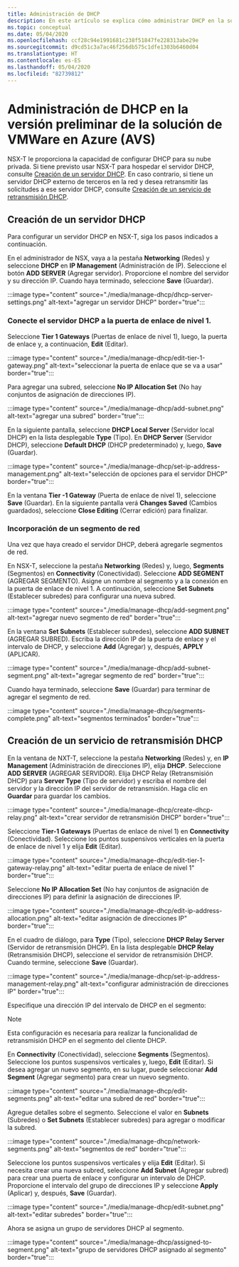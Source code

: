 ```yaml
---
title: Administración de DHCP
description: En este artículo se explica cómo administrar DHCP en la solución de VMWare en Azure (AVS)
ms.topic: conceptual
ms.date: 05/04/2020
ms.openlocfilehash: ccf28c94e1991681c238f51847fe228313abe29e
ms.sourcegitcommit: d9cd51c3a7ac46f256db575c1dfe1303b6460d04
ms.translationtype: HT
ms.contentlocale: es-ES
ms.lasthandoff: 05/04/2020
ms.locfileid: "82739812"
---
```

# <a name="how-to-manage-dhcp-in-azure-vmware-solution-avs-preview"></a>Administración de DHCP en la versión preliminar de la solución de VMWare en Azure (AVS)

NSX-T le proporciona la capacidad de configurar DHCP para su nube privada. Si tiene previsto usar NSX-T para hospedar el servidor DHCP, consulte [Creación de un servidor DHCP](#create-dhcp-server). En caso contrario, si tiene un servidor DHCP externo de terceros en la red y desea retransmitir las solicitudes a ese servidor DHCP, consulte [Creación de un servicio de retransmisión DHCP](#create-dhcp-relay-service).

## <a name="create-dhcp-server"></a>Creación de un servidor DHCP

Para configurar un servidor DHCP en NSX-T, siga los pasos indicados a continuación.

En el administrador de NSX, vaya a la pestaña **Networking** (Redes) y seleccione **DHCP** en **IP Management** (Administración de IP). Seleccione el botón **ADD SERVER** (Agregar servidor). Proporcione el nombre del servidor y su dirección IP. Cuando haya terminado, seleccione **Save** (Guardar).

:::image type="content" source="./media/manage-dhcp/dhcp-server-settings.png" alt-text="agregar un servidor DHCP" border="true":::

### <a name="connect-dhcp-server-to-the-tier-1-gateway"></a>Conecte el servidor DHCP a la puerta de enlace de nivel 1.

Seleccione **Tier 1 Gateways** (Puertas de enlace de nivel 1), luego, la puerta de enlace y, a continuación, **Edit** (Editar).

:::image type="content" source="./media/manage-dhcp/edit-tier-1-gateway.png" alt-text="seleccionar la puerta de enlace que se va a usar" border="true":::

Para agregar una subred, seleccione **No IP Allocation Set** (No hay conjuntos de asignación de direcciones IP).

:::image type="content" source="./media/manage-dhcp/add-subnet.png" alt-text="agregar una subred" border="true":::

En la siguiente pantalla, seleccione **DHCP Local Server** (Servidor local DHCP) en la lista desplegable **Type** (Tipo). En **DHCP Server** (Servidor DHCP), seleccione **Default DHCP** (DHCP predeterminado) y, luego, **Save** (Guardar).

:::image type="content" source="./media/manage-dhcp/set-ip-address-management.png" alt-text="selección de opciones para el servidor DHCP" border="true":::

En la ventana **Tier -1 Gateway** (Puerta de enlace de nivel 1), seleccione **Save** (Guardar). En la siguiente pantalla verá **Changes Saved** (Cambios guardados), seleccione **Close Editing** (Cerrar edición) para finalizar.

### <a name="add-a-network-segment"></a>Incorporación de un segmento de red

Una vez que haya creado el servidor DHCP, deberá agregarle segmentos de red.

En NSX-T, seleccione la pestaña **Networking** (Redes) y, luego, **Segments** (Segmentos) en **Connectivity** (Conectividad). Seleccione **ADD SEGMENT** (AGREGAR SEGMENTO). Asigne un nombre al segmento y a la conexión en la puerta de enlace de nivel 1. A continuación, seleccione **Set Subnets** (Establecer subredes) para configurar una nueva subred. 

:::image type="content" source="./media/manage-dhcp/add-segment.png" alt-text="agregar nuevo segmento de red" border="true":::

En la ventana **Set Subnets** (Establecer subredes), seleccione **ADD SUBNET** (AGREGAR SUBRED). Escriba la dirección IP de la puerta de enlace y el intervalo de DHCP, y seleccione **Add** (Agregar) y, después, **APPLY** (APLICAR).

:::image type="content" source="./media/manage-dhcp/add-subnet-segment.png" alt-text="agregar segmento de red" border="true":::

Cuando haya terminado, seleccione **Save** (Guardar) para terminar de agregar el segmento de red.

:::image type="content" source="./media/manage-dhcp/segments-complete.png" alt-text="segmentos terminados" border="true":::

## <a name="create-dhcp-relay-service"></a>Creación de un servicio de retransmisión DHCP

En la ventana de NXT-T, seleccione la pestaña **Networking** (Redes) y, en **IP Management** (Administración de direcciones IP), elija **DHCP**. Seleccione **ADD SERVER** (AGREGAR SERVIDOR). Elija DHCP Relay (Retransmisión DHCP) para **Server Type** (Tipo de servidor) y escriba el nombre del servidor y la dirección IP del servidor de retransmisión. Haga clic en **Guardar** para guardar los cambios.

:::image type="content" source="./media/manage-dhcp/create-dhcp-relay.png" alt-text="crear servidor de retransmisión DHCP" border="true":::

Seleccione **Tier-1 Gateways** (Puertas de enlace de nivel 1) en **Connectivity** (Conectividad). Seleccione los puntos suspensivos verticales en la puerta de enlace de nivel 1 y elija **Edit** (Editar).

:::image type="content" source="./media/manage-dhcp/edit-tier-1-gateway-relay.png" alt-text="editar puerta de enlace de nivel 1" border="true":::

Seleccione **No IP Allocation Set** (No hay conjuntos de asignación de direcciones IP) para definir la asignación de direcciones IP.

:::image type="content" source="./media/manage-dhcp/edit-ip-address-allocation.png" alt-text="editar asignación de direcciones IP" border="true":::

En el cuadro de diálogo, para **Type** (Tipo), seleccione **DHCP Relay Server** (Servidor de retransmisión DHCP). En la lista desplegable **DHCP Relay** (Retransmisión DHCP), seleccione el servidor de retransmisión DHCP. Cuando termine, seleccione **Save** (Guardar).

:::image type="content" source="./media/manage-dhcp/set-ip-address-management-relay.png" alt-text="configurar administración de direcciones IP" border="true":::

Especifique una dirección IP del intervalo de DHCP en el segmento:

> [!NOTE]
> Esta configuración es necesaria para realizar la funcionalidad de retransmisión DHCP en el segmento del cliente DHCP. 

En **Connectivity** (Conectividad), seleccione **Segments** (Segmentos). Seleccione los puntos suspensivos verticales y, luego, **Edit** (Editar). Si desea agregar un nuevo segmento, en su lugar, puede seleccionar **Add Segment** (Agregar segmento) para crear un nuevo segmento.

:::image type="content" source="./media/manage-dhcp/edit-segments.png" alt-text="editar una subred de red" border="true":::

Agregue detalles sobre el segmento. Seleccione el valor en **Subnets** (Subredes) o **Set Subnets** (Establecer subredes) para agregar o modificar la subred.

:::image type="content" source="./media/manage-dhcp/network-segments.png" alt-text="segmentos de red" border="true":::

Seleccione los puntos suspensivos verticales y elija **Edit** (Editar). Si necesita crear una nueva subred, seleccione **Add Subnet** (Agregar subred) para crear una puerta de enlace y configurar un intervalo de DHCP. Proporcione el intervalo del grupo de direcciones IP y seleccione **Apply** (Aplicar) y, después, **Save** (Guardar).

:::image type="content" source="./media/manage-dhcp/edit-subnet.png" alt-text="editar subredes" border="true":::

Ahora se asigna un grupo de servidores DHCP al segmento.

:::image type="content" source="./media/manage-dhcp/assigned-to-segment.png" alt-text="grupo de servidores DHCP asignado al segmento" border="true":::
